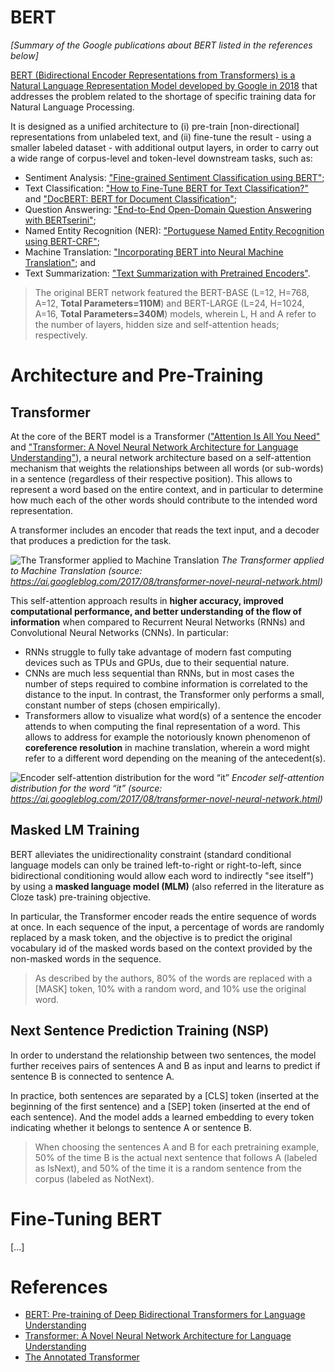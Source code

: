 # BERT
*[Summary of the Google publications about BERT listed in the references below]*

[BERT (Bidirectional Encoder Representations from Transformers) is a Natural Language Representation Model developed by Google in 2018](https://arxiv.org/abs/1810.04805) that addresses the problem related to the shortage of specific training data for Natural Language Processing.

It is designed as a unified architecture to (i) pre-train [non-directional] representations from unlabeled text, and (ii) fine-tune the result - using a smaller labeled dataset - with additional output layers, in order to carry out a wide range of corpus-level and token-level downstream tasks, such as:

- Sentiment Analysis: ["Fine-grained Sentiment Classification using BERT"](https://arxiv.org/abs/1910.03474);
- Text Classification: ["How to Fine-Tune BERT for Text Classification?"](https://arxiv.org/abs/1905.05583) and ["DocBERT: BERT for Document Classification"](https://arxiv.org/abs/1904.08398);
- Question Answering: ["End-to-End Open-Domain Question Answering with BERTserini"](https://arxiv.org/abs/1902.01718);
- Named Entity Recognition (NER): ["Portuguese Named Entity Recognition using BERT-CRF"](https://arxiv.org/abs/1909.10649);
- Machine Translation: ["Incorporating BERT into Neural Machine Translation"](https://arxiv.org/abs/2002.06823); and
- Text Summarization: ["Text Summarization with Pretrained Encoders"](https://arxiv.org/abs/1908.08345).

> The original BERT network featured the BERT-BASE (L=12, H=768, A=12, **Total Parameters=110M**) and BERT-LARGE (L=24, H=1024, A=16, **Total Parameters=340M**) models, wherein L, H and A refer to the number of layers, hidden size and self-attention heads; respectively.

# Architecture and Pre-Training

## Transformer
At the core of the BERT model is a Transformer (["Attention Is All You Need"](https://arxiv.org/abs/1706.03762) and ["Transformer: A Novel Neural Network Architecture for Language Understanding"](https://ai.googleblog.com/2017/08/transformer-novel-neural-network.html)), a neural network architecture based on a self-attention mechanism that weights the relationships between all words (or sub-words) in a sentence (regardless of their respective position). This allows to represent a word based on the entire context, and in particular to determine how much each of the other words should contribute to the intended word representation. 

A transformer includes an encoder that reads the text input, and a decoder that produces a prediction for the task.

![The Transformer applied to Machine Translation](https://3.bp.blogspot.com/-aZ3zvPiCoXM/WaiKQO7KRnI/AAAAAAAAB_8/7a1CYjp40nUg4lKpW7covGZJQAySxlg8QCLcBGAs/s1600/transform20fps.gif)
*The Transformer applied to Machine Translation* *(source: https://ai.googleblog.com/2017/08/transformer-novel-neural-network.html)*

This self-attention approach results in **higher accuracy, improved computational performance, and better understanding of the flow of information** when compared to Recurrent Neural Networks (RNNs) and Convolutional Neural Networks (CNNs). In particular:
- RNNs struggle to fully take advantage of modern fast computing devices such as TPUs and GPUs, due to their sequential nature. 
- CNNs are much less sequential than RNNs, but in most cases the number of steps required to combine information is correlated to the distance to the input. In contrast, the Transformer only performs a small, constant number of steps (chosen empirically).
- Transformers allow to visualize what word(s) of a sentence the encoder attends to when computing the final representation of a word. This allows to address for example the notoriously known phenomenon of **coreference resolution** in machine translation, wherein a word might refer to a different word depending on the meaning of the antecedent(s).

![Encoder self-attention distribution for the word “it”](https://1.bp.blogspot.com/-AVGK0ApREtk/WaiAuzddKVI/AAAAAAAAB_A/WPV5ropBU-cxrcMpqJBFHg73K9NX4vywwCLcBGAs/s1600/image2.png)
*Encoder self-attention distribution for the word “it”* *(source: https://ai.googleblog.com/2017/08/transformer-novel-neural-network.html)*

## Masked LM Training

BERT alleviates the unidirectionality constraint (standard conditional language models can only be trained left-to-right or right-to-left, since bidirectional conditioning would allow each word to indirectly "see itself") by using a **masked language model (MLM)** (also referred in the literature as Cloze task) pre-training objective.

In particular, the Transformer encoder reads the entire sequence of words at once. In each sequence of the input, a percentage of words are randomly replaced by a mask token, and the objective is to predict the original vocabulary id of the masked words based on the context provided by the non-masked words in the sequence. 

> As described by the authors, 80% of the words are replaced with a [MASK] token, 10% with a random word, and 10% use the original word.

## Next Sentence Prediction Training (NSP)

In order to understand the relationship between two sentences, the model further receives pairs of sentences A and B as input and learns to predict if sentence B is connected to sentence A. 

In practice, both sentences are separated by a [CLS] token (inserted at the beginning of the first sentence) and a [SEP] token (inserted at the end of each sentence). And the model adds a learned embedding to every token indicating whether it belongs to sentence A or sentence B.

> When choosing the sentences A and B for each pretraining example, 50% of the time B is the actual next sentence that follows A (labeled as IsNext), and 50% of the time it is a random sentence from the corpus (labeled as NotNext).

# Fine-Tuning BERT

[...]

# References
- [BERT: Pre-training of Deep Bidirectional Transformers for Language Understanding
](https://arxiv.org/abs/1810.04805)
- [Transformer: A Novel Neural Network Architecture for Language Understanding](https://ai.googleblog.com/2017/08/transformer-novel-neural-network.html)
- [The Annotated Transformer](http://nlp.seas.harvard.edu/annotated-transformer/)